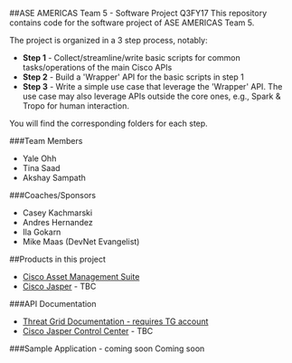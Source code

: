 ##ASE AMERICAS Team 5 - Software Project Q3FY17
This repository contains code for the software project of ASE AMERICAS Team 5.

The project is organized in a 3 step process, notably:
* **Step 1** - Collect/streamline/write basic scripts for common tasks/operations of the main Cisco APIs
* **Step 2** - Build a 'Wrapper' API for the basic scripts in step 1
* **Step 3** - Write a simple use case that leverage the 'Wrapper' API. The use case may also leverage APIs outside the core ones, e.g., Spark & Tropo for human interaction.

You will find the corresponding folders for each step.



###Team Members
* Yale Ohh
* Tina Saad
* Akshay Sampath



###Coaches/Sponsors
* Casey Kachmarski
* Andres Hernandez
* Ila Gokarn
* Mike Maas (DevNet Evangelist)


##Products in this project
* [Cisco Asset Management Suite](http://www.cisco.com/c/en/us/products/switches/asset-management-suite/index.html)
* [Cisco Jasper](https://www.jasper.com/) - TBC



###API Documentation
* [Threat Grid Documentation - requires TG account](https://panacea.threatgrid.com/login?next=%2F)
* [Cisco Jasper Control Center](https://www.jasper.com/get-started/operator-partner-finder) - TBC



###Sample Application - coming soon
Coming soon
